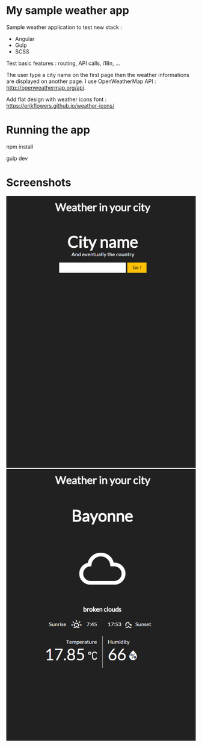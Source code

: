 # My sample weather app  

Sample weather application to test new stack :

- Angular
- Gulp
- SCSS

Test basic features : routing, API calls, i18n, ...

The user type a city name on the first page then the weather informations are displayed on another page. I use OpenWeatherMap API : http://openweathermap.org/api.

Add flat design with weather icons font : https://erikflowers.github.io/weather-icons/

# Running the app

npm install

gulp dev

# Screenshots

![Home page](/screenshots/homePage.jpg?raw=true "Home page")
![Result page](/screenshots/resultPage.jpg?raw=true "Result page")
